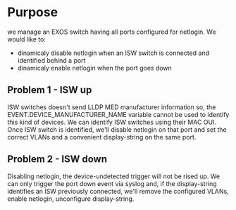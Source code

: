 # Purpose
we manage an EXOS switch having all ports configured for netlogin. 
We would like to:
- dinamicaly disable netlogin when an ISW switch is connected and identified behind a port
- dinamicaly enable netlogin when the port goes down


## Problem 1 - ISW up
ISW switches doesn't send LLDP MED manufacturer information so, the EVENT.DEVICE_MANUFACTURER_NAME variable cannot be used to identify this kind of devices.
We can identify ISW switches using their MAC OUI.
Once ISW switch is identified, we'll disable netlogin on that port and set the correct VLANs and a convenient display-string on the same port.

 

## Problem 2 - ISW down
Disabling netlogin, the device-undetected trigger will not be rised up.
We can only trigger the port down event via syslog and, if the display-string identifies an ISW previously connected, we'll remove the configured VLANs, enable netlogin, unconfigure display-string.




